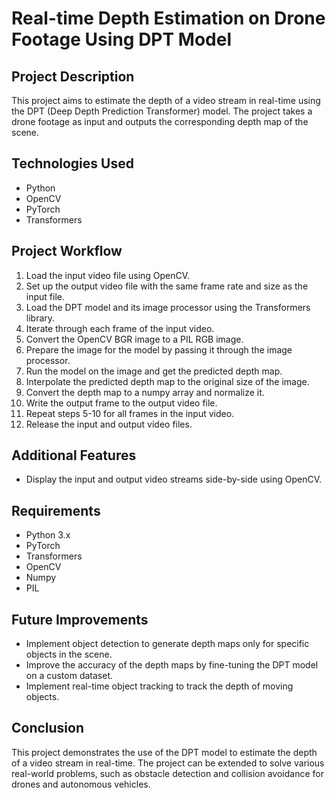 # Real-time Depth Estimation on Drone Footage Using DPT Model

## Project Description
This project aims to estimate the depth of a video stream in real-time using the DPT (Deep Depth Prediction Transformer) model. The project takes a drone footage as input and outputs the corresponding depth map of the scene.

## Technologies Used
* Python
* OpenCV
* PyTorch
* Transformers

## Project Workflow
1. Load the input video file using OpenCV.
2. Set up the output video file with the same frame rate and size as the input file.
3. Load the DPT model and its image processor using the Transformers library.
4. Iterate through each frame of the input video.
5. Convert the OpenCV BGR image to a PIL RGB image.
6. Prepare the image for the model by passing it through the image processor.
7. Run the model on the image and get the predicted depth map.
8. Interpolate the predicted depth map to the original size of the image.
9. Convert the depth map to a numpy array and normalize it.
10. Write the output frame to the output video file.
11. Repeat steps 5-10 for all frames in the input video.
12. Release the input and output video files.

## Additional Features
* Display the input and output video streams side-by-side using OpenCV.

## Requirements
* Python 3.x
* PyTorch
* Transformers
* OpenCV
* Numpy
* PIL

## Future Improvements
* Implement object detection to generate depth maps only for specific objects in the scene.
* Improve the accuracy of the depth maps by fine-tuning the DPT model on a custom dataset.
* Implement real-time object tracking to track the depth of moving objects.

## Conclusion
This project demonstrates the use of the DPT model to estimate the depth of a video stream in real-time. The project can be extended to solve various real-world problems, such as obstacle detection and collision avoidance for drones and autonomous vehicles.
